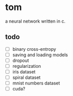 # tom

a neural network written in c.

## todo

- [ ] binary cross-entropy
- [ ] saving and loading models
- [ ] dropout
- [ ] regularization
- [ ] iris dataset
- [ ] spiral dataset
- [ ] mnist numbers dataset
- [ ] cuda?